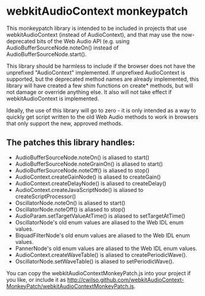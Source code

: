 webkitAudioContext monkeypatch
==============================

This monkeypatch library is intended to be included in projects that use 
webkitAudioContext (instead of AudioContext), and that may use the now-
deprecated bits of the Web Audio API (e.g. using AudioBufferSourceNode.noteOn()
instead of AudioBufferSourceNode.start().

This library should be harmless to include if the browser does not have
the unprefixed "AudioContext" implemented.  If unprefixed AudioContext is
supported, but the deprecated method names are already implemented, this
library will have created a few shim functions on create* methods, but 
will not damage or override anything else.  It also will not take effect
if webkitAudioContext is implemented.

Ideally, the use of this library will go to zero - it is only intended as
a way to quickly get script written to the old Web Audio methods to work
in browsers that only support the new, approved methods.

The patches this library handles:
---------------------------------

* AudioBufferSourceNode.noteOn() is aliased to start()
* AudioBufferSourceNode.noteGrainOn() is aliased to start()
* AudioBufferSourceNode.noteOff() is aliased to stop()
* AudioContext.createGainNode() is aliased to createGain()
* AudioContext.createDelayNode() is aliased to createDelay()
* AudioContext.createJavaScriptNode() is aliased to createScriptProcessor()
* OscillatorNode.noteOn() is aliased to start()
* OscillatorNode.noteOff() is aliased to stop()
* AudioParam.setTargetValueAtTime() is aliased to setTargetAtTime()
* OscillatorNode's old enum values are aliased to the Web IDL enum values.
* BiquadFilterNode's old enum values are aliased to the Web IDL enum values.
* PannerNode's old enum values are aliased to the Web IDL enum values.
* AudioContext.createWaveTable() is aliased to createPeriodicWave().
* OscillatorNode.setWaveTable() is aliased to setPeriodicWave().

You can copy the webkitAudioContextMonkeyPatch.js into your project if you
like, or include it as http://cwilso.github.com/webkitAudioContext-MonkeyPatch/webkitAudioContextMonkeyPatch.js.
